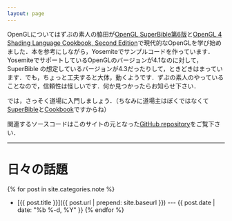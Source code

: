 ```yaml
---
layout: page
---
```


OpenGLについてはずぶの素人の脇田が[OpenGL SuperBible第6版](http://www.openglsuperbible.com)と[OpenGL 4 Shading Language Cookbook, Second Edition](https://www.packtpub.com/game-development/opengl-4-shading-language-cookbook-second-edition)で現代的なOpenGLを学び始めました．本を参考にしながら，Yosemiteでサンプルコードを作っています．YosemiteでサポートしているOpenGLのバージョンが4.1なのに対して，SuperBible の想定しているバージョンが4.3だったりして，ときどきはまっています．でも，ちょっと工夫すると大体，動くようです．ずぶの素人のやっていることなので，信頼性は怪しいです．何か見つかったらお知らせ下さい．

では，さっそく道場に入門しましょう．（ちなみに道場主はぼくではなくて[SuperBible]({{site.baseurl}}/glsb6)と[Cookbook]({{site.baseurl}}/slcb2)ですからね）

関連するソースコードはこのサイトの元となった[GitHub repository](https://github.com/wakita/gldojo/)をご覧下さい．

-----

# 日々の話題

{% for post in site.categories.note %}
- [{{ post.title }}]({{ post.url | prepend: site.baseurl }}) --- {{ post.date | date: "%b %-d, %Y" }}
{% endfor %}
